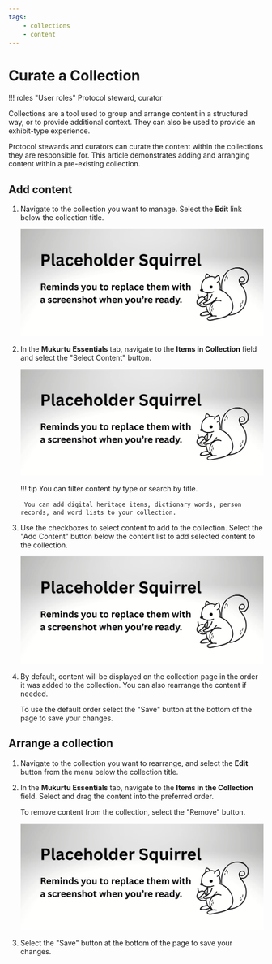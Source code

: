 ```yaml
---
tags:
    - collections
    - content
---
```


# Curate a Collection

!!! roles "User roles" 
    Protocol steward, curator
    
Collections are a tool used to group and arrange content in a structured way, or to provide additional context. They can also be used to provide an exhibit-type experience.

Protocol stewards and curators can curate the content within the collections they are responsible for. This article demonstrates adding and arranging content within a pre-existing collection.

## Add content

1. Navigate to the collection you want to manage. Select the **Edit** link below the collection title.

    ![Screenshot of the edit link](../_embeds/placeholderscreenshot.png)

2. In the **Mukurtu Essentials** tab, navigate to the **Items in Collection** field and select the "Select Content" button.

    ![Screenshot of the select content button](../_embeds/placeholderscreenshot.png)

    !!! tip 
        You can filter content by type or search by title.
        
        You can add digital heritage items, dictionary words, person records, and word lists to your collection.

4. Use the checkboxes to select content to add to the collection. Select the "Add Content" button below the content list to add selected content to the collection.

    ![Screenshot of the Select Content pop-up with the search and filter, checkboxes, and Add Content button highlighted.](../_embeds/placeholderscreenshot.png)

5. By default, content will be displayed on the collection page in the order it was added to the collection. You can also rearrange the content if needed.

    To use the default order select the "Save" button at the bottom of the page to save your changes.

## Arrange a collection 

1. Navigate to the collection you want to rearrange, and select the **Edit** button from the menu below the collection title.

2. In the **Mukurtu Essentials** tab, navigate to the **Items in the Collection** field. Select and drag the content into the preferred order. 

    To remove content from the collection, select the "Remove" button.

    ![Screenshot of the content in the collection with the drag icon highlighted.](../_embeds/placeholderscreenshot.png)
   
3. Select the "Save" button at the bottom of the page to save your changes.
